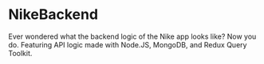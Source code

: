 # NikeBackend
Ever wondered what the backend logic of the Nike app looks like? Now you do. Featuring API logic made with Node.JS, MongoDB, and Redux Query Toolkit. 
